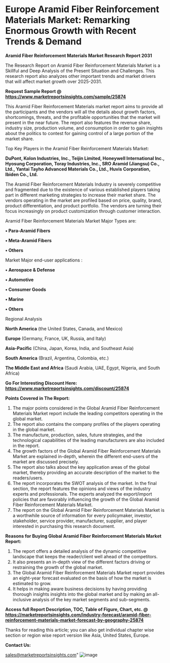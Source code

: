 # Europe Aramid Fiber Reinforcement Materials Market: Remarking Enormous Growth with Recent Trends & Demand

<strong>Aramid Fiber Reinforcement Materials Market Research Report 2031</strong>

The Research Report on Aramid Fiber Reinforcement Materials Market is a Skillful and Deep Analysis of the Present Situation and Challenges. This research report also analyzes other important trends and market drivers that will affect market growth over 2025-2031.

<strong>Request Sample Report @ <a href=https://www.marketreportsinsights.com/sample/25874>https://www.marketreportsinsights.com/sample/25874</a></strong>

This Aramid Fiber Reinforcement Materials market report aims to provide all the participants and the vendors will all the details about growth factors, shortcomings, threats, and the profitable opportunities that the market will present in the near future. The report also features the revenue share, industry size, production volume, and consumption in order to gain insights about the politics to contest for gaining control of a large portion of the market share.

Top Key Players in the Aramid Fiber Reinforcement Materials Market:

<strong>DuPont, Kolon Industries, Inc., Teijin Limited, Honeywell International Inc., Hyosung Corporation, Toray Industries, Inc., SRO Aramid (Jiangsu) Co., Ltd., Yantai Tayho Advanced Materials Co., Ltd., Huvis Corporation, Ibiden Co., Ltd.</strong>

The Aramid Fiber Reinforcement Materials Industry is severely competitive and fragmented due to the existence of various established players taking part in different marketing strategies to increase their market share. The vendors operating in the market are profiled based on price, quality, brand, product differentiation, and product portfolio. The vendors are turning their focus increasingly on product customization through customer interaction.

Aramid Fiber Reinforcement Materials Market Major Types are:

<strong>• Para-Aramid Fibers

• Meta-Aramid Fibers

• Others</strong>

Market Major end-user applications :

<strong>• Aerospace & Defense

• Automotive

• Consumer Goods

• Marine

• Others</strong>

Regional Analysis

</u><strong><b>North America</b></strong> (the United States, Canada, and Mexico)

<strong><b>Europe </b></strong>(Germany, France, UK, Russia, and Italy)

<strong><b>Asia-Pacific</b></strong> (China, Japan, Korea, India, and Southeast Asia)

<strong><b>South America</b></strong> (Brazil, Argentina, Colombia, etc.)

<strong><b>The Middle East and Africa</b></strong> (Saudi Arabia, UAE, Egypt, Nigeria, and South Africa)

<strong>Go For Interesting Discount Here: <a href=https://www.marketreportsinsights.com/discount/25874>https://www.marketreportsinsights.com/discount/25874</a></strong>

<strong>Points Covered in The Report:</strong>
<ol>
  <li>The major points considered in the Global Aramid Fiber Reinforcement Materials Market report include the leading competitors operating in the global market.</li>
  <li>The report also contains the company profiles of the players operating in the global market.</li>
  <li>The manufacture, production, sales, future strategies, and the technological capabilities of the leading manufacturers are also included in the report.</li>
  <li>The growth factors of the Global Aramid Fiber Reinforcement Materials Market are explained in-depth, wherein the different end-users of the market are discussed precisely.</li>
  <li>The report also talks about the key application areas of the global market, thereby providing an accurate description of the market to the readers/users.</li>
  <li>The report incorporates the SWOT analysis of the market. In the final section, the report features the opinions and views of the industry experts and professionals. The experts analyzed the export/import policies that are favorably influencing the growth of the Global Aramid Fiber Reinforcement Materials Market.</li>
  <li>The report on the Global Aramid Fiber Reinforcement Materials Market is a worthwhile source of information for every policymaker, investor, stakeholder, service provider, manufacturer, supplier, and player interested in purchasing this research document.</li>
</ol>
<strong>Reasons for Buying Global Aramid Fiber Reinforcement Materials Market Report:</strong>

<ol>
  <li>The report offers a detailed analysis of the dynamic competitive landscape that keeps the reader/client well ahead of the competitors.</li>
  <li>It also presents an in-depth view of the different factors driving or restraining the growth of the global market.</li>
  <li>The Global Aramid Fiber Reinforcement Materials Market report provides an eight-year forecast evaluated on the basis of how the market is estimated to grow.</li>
  <li>It helps in making aware business decisions by having providing thorough insights insights into the global market and by making an all-inclusive analysis of the key market segments and sub-segments.</li>
</ol>
<strong>Access full Report Description, TOC, Table of Figure, Chart, etc. @ <a href=https://marketreportsinsights.com/industry-forecast/aramid-fiber-reinforcement-materials-market-forecast-by-geography-25874>https://marketreportsinsights.com/industry-forecast/aramid-fiber-reinforcement-materials-market-forecast-by-geography-25874</a></strong>


Thanks for reading this article; you can also get individual chapter wise section or region wise report version like Asia, United States, Europe.

<strong>Contact Us:</strong>

sales@marketreportsinsights.com"
![image](https://github.com/user-attachments/assets/6e1c9239-2b4c-48b3-8ea7-fdef4c7eab79)

